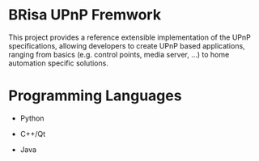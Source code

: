 # BRisa UPnP Fremwork


This project provides a reference extensible implementation of the UPnP specifications, allowing developers to create UPnP based applications, ranging from basics (e.g. control points, media server, ...) to home automation specific solutions.


# Programming Languages

- Python

- C++/Qt

- Java
